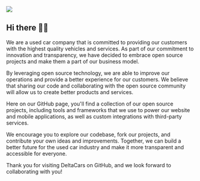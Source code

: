 <picture>
 <source media="(prefers-color-scheme: dark)" srcset="https://user-images.githubusercontent.com/52449218/229733288-7ceba660-fc48-465f-8e91-6af3bc8e87c4.png">
 <img src="https://user-images.githubusercontent.com/116106321/229731868-c6b1d7ba-1cc7-4b6f-8814-3c425d688d31.png">
</picture>



## Hi there 👋🚗

We are a used car company that is committed to providing our customers with the highest quality vehicles and services. As part of our commitment to innovation and transparency, we have decided to embrace open source projects and make them a part of our business model.

By leveraging open source technology, we are able to improve our operations and provide a better experience for our customers. We believe that sharing our code and collaborating with the open source community will allow us to create better products and services.

Here on our GitHub page, you'll find a collection of our open source projects, including tools and frameworks that we use to power our website and mobile applications, as well as custom integrations with third-party services.

We encourage you to explore our codebase, fork our projects, and contribute your own ideas and improvements. Together, we can build a better future for the used car industry and make it more transparent and accessible for everyone.

Thank you for visiting DeltaCars on GitHub, and we look forward to collaborating with you!


<!--

**Here are some ideas to get you started:**

🙋‍♀️ A short introduction - what is your organization all about?
🌈 Contribution guidelines - how can the community get involved?
👩‍💻 Useful resources - where can the community find your docs? Is there anything else the community should know?
🍿 Fun facts - what does your team eat for breakfast?
🧙 Remember, you can do mighty things with the power of [Markdown](https://docs.github.com/github/writing-on-github/getting-started-with-writing-and-formatting-on-github/basic-writing-and-formatting-syntax)
-->
